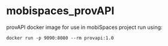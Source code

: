 # mobispaces_provAPI
provAPI docker image for use in mobiSpaces project
run using:
```
docker run -p 9090:8080 --rm provapi:1.0
```
